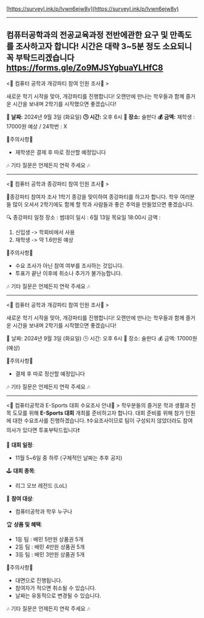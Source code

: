 [https://surveyl.ink/p/lvwn6ejw8v](https://surveyl.ink/p/lvwn6ejw8v)

---
컴퓨터공학과의 전공교육과정 전반에관한 요구 및 만족도를 조사하고자 합니다!
시간은 대략 3~5분 정도 소요되니 꼭 부탁드리겠습니다
https://forms.gle/Zo9MJSYgbuaYLHfC8
---

<🔔 컴퓨터 공학과 개강파티 참여 인원 조사🔔 >

새로운 학기 시작을 맞아, 개강파티를 진행합니다! 
오랜만에 만나는 학우들과 함께 즐거운 시간을 보내며 2학기를 시작했으면 좋겠습니다!

**📅 날짜:** 2024년 9월 3일 (화요일)
**🕒 시간:** 오후 6시
**📍 장소:** 술판다
**💰 금액:** 재학생 : 17000원 예상 / 24학번 : X

🚫주의사항🚫
- 재학생은 결제 후 따로 정산할 예정입니다

🎶 기타 질문은 언제든지 연락 주세요 🎶

---
<🔔 컴퓨터 공학과 종강파티 참여 인원 조사🔔 >

📢종강파티 참여자 조사
1학기 종강을 맞이하여 종강파티를 하고자 합니다. 학우 여러분들 많이 오셔서 2학기에도 함께 할 학과 사람들과 좋은 추억을 만들었으면 좋겠습니다.

🔍 종강파티 일정
장소 : 썸데이
일시 : 6월 13일 목요일 18:00시
금액 : 
1. 신입생 -> 학회비에서 사용
2. 재학생 -> 약 1.6만원 예상

🚫주의사항🚫
 - 수요 조사가 아닌 참여 여부를 조사하는 것입니다.
 - 투표가 끝난 이후에 취소나 추가가 불가능합니다.
 
🎶 기타 질문은 언제든지 연락 주세요 🎶

---

<🔔 컴퓨터 공학과 개강파티 참여 인원 조사🔔 >

새로운 학기 시작을 맞아, 개강파티를 진행합니다!
오랜만에 만나는 학우들과 함께 즐거운 시간을 보내며 2학기를 시작했으면 좋겠습니다!

📅 날짜: 2024년 9월 3일 (화요일)
🕒 시간: 오후 6시
📍 장소: 술판다
💰 금액:  17000원 (예상)

🚫주의사항🚫
- 결제 후 따로 정산할 예정입니다

🎶 기타 질문은 언제든지 연락 주세요 🎶

---
<🔔 컴퓨터공학과 E-Sports 대회 수요조사 안내🔔 >
학우분들의 즐거운 학과 생활과 친목 도모를 위해 **E-Sports 대회** 개최를 준비하고자 합니다. 대회 준비를 위해 참가 인원에 대한 수요조사를 진행하겠습니다. 
❗수요조사이므로 팀이 구성되지 않았더라도 참여 의사가 있다면 투표부탁드립니다❗

 📅 **대회 일정**:  
- 11월 5~6일 중 하루 (구체적인 날짜는 추후 공지)

🕹 **대회 종목**:  
- 리그 오브 레전드 (LoL)

 📌 **참여 대상**:  
- 컴퓨터공학과 학우 누구나

 🏆 **상품 및 혜택**:  
- 1등 팀 : 배민 5만원 상품권 5개
- 2등 팀 : 배민 4만원 상품권 5개
- 3등 팀 : 배민 3만원 상품권 5개

🚫주의사항🚫
- 대면으로 진행됩니다.
- 참여자가 적으면 취소될 수 있습니다.
- 날짜는 유동적으로 변경될 수 있습니다.

🎶 기타 질문은 언제든지 연락 주세요 🎶